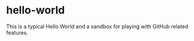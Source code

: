 # hello-world
This is a typical Hello World and a sandbox for playing with GitHub related features.
